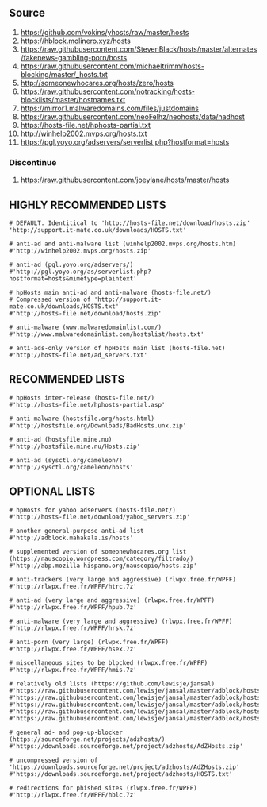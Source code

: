 ## Source
1. https://github.com/vokins/yhosts/raw/master/hosts
2. https://hblock.molinero.xyz/hosts
3. https://raw.githubusercontent.com/StevenBlack/hosts/master/alternates/fakenews-gambling-porn/hosts
6. https://raw.githubusercontent.com/michaeltrimm/hosts-blocking/master/_hosts.txt
8. http://someonewhocares.org/hosts/zero/hosts
9. https://raw.githubusercontent.com/notracking/hosts-blocklists/master/hostnames.txt
10. https://mirror1.malwaredomains.com/files/justdomains 
11. https://raw.githubusercontent.com/neoFelhz/neohosts/data/nadhost
12. https://hosts-file.net/hphosts-partial.txt
13. http://winhelp2002.mvps.org/hosts.txt
14. https://pgl.yoyo.org/adservers/serverlist.php?hostformat=hosts

### Discontinue
1. https://raw.githubusercontent.com/joeylane/hosts/master/hosts

## HIGHLY RECOMMENDED LISTS

    # DEFAULT. Identitical to 'http://hosts-file.net/download/hosts.zip'
    'http://support.it-mate.co.uk/downloads/HOSTS.txt'

    # anti-ad and anti-malware list (winhelp2002.mvps.org/hosts.htm)
    #'http://winhelp2002.mvps.org/hosts.zip'

    # anti-ad (pgl.yoyo.org/adservers/)
    #'http://pgl.yoyo.org/as/serverlist.php?hostformat=hosts&mimetype=plaintext'

    # hpHosts main anti-ad and anti-malware (hosts-file.net/)
    # Compressed version of 'http://support.it-mate.co.uk/downloads/HOSTS.txt'
    #'http://hosts-file.net/download/hosts.zip'

    # anti-malware (www.malwaredomainlist.com/)
    #'http://www.malwaredomainlist.com/hostslist/hosts.txt'

    # anti-ads-only version of hpHosts main list (hosts-file.net)
    #'http://hosts-file.net/ad_servers.txt'

## RECOMMENDED LISTS
    # hpHosts inter-release (hosts-file.net/)
    #'http://hosts-file.net/hphosts-partial.asp'

    # anti-malware (hostsfile.org/hosts.html)
    #'http://hostsfile.org/Downloads/BadHosts.unx.zip'

    # anti-ad (hostsfile.mine.nu)
    #'http://hostsfile.mine.nu/Hosts.zip'

    # anti-ad (sysctl.org/cameleon/)
    #'http://sysctl.org/cameleon/hosts'

## OPTIONAL LISTS
    # hpHosts for yahoo adservers (hosts-file.net/)
    #'http://hosts-file.net/download/yahoo_servers.zip'

    # another general-purpose anti-ad list
    #'http://adblock.mahakala.is/hosts'

    # supplemented version of someonewhocares.org list (https://nauscopio.wordpress.com/category/filtrado/)
    #'http://abp.mozilla-hispano.org/nauscopio/hosts.zip'

    # anti-trackers (very large and aggressive) (rlwpx.free.fr/WPFF)
    #'http://rlwpx.free.fr/WPFF/htrc.7z'

    # anti-ad (very large and aggressive) (rlwpx.free.fr/WPFF)
    #'http://rlwpx.free.fr/WPFF/hpub.7z'

    # anti-malware (very large and aggressive) (rlwpx.free.fr/WPFF)
    #'http://rlwpx.free.fr/WPFF/hrsk.7z'

    # anti-porn (very large) (rlwpx.free.fr/WPFF)
    #'http://rlwpx.free.fr/WPFF/hsex.7z'

    # miscellaneous sites to be blocked (rlwpx.free.fr/WPFF)
    #'http://rlwpx.free.fr/WPFF/hmis.7z'

    # relatively old lists (https://github.com/lewisje/jansal)
    #'https://raw.githubusercontent.com/lewisje/jansal/master/adblock/hostsbig'
    #'https://raw.githubusercontent.com/lewisje/jansal/master/adblock/hostsbk'
    #'https://raw.githubusercontent.com/lewisje/jansal/master/adblock/hostsbkp'
    #'https://raw.githubusercontent.com/lewisje/jansal/master/adblock/hostsrt'
    #'https://raw.githubusercontent.com/lewisje/jansal/master/adblock/hostsu'

    # general ad- and pop-up-blocker (https://sourceforge.net/projects/adzhosts/)
    #'https://downloads.sourceforge.net/project/adzhosts/AdZHosts.zip'

    # uncompressed version of 'https://downloads.sourceforge.net/project/adzhosts/AdZHosts.zip'
    #'https://downloads.sourceforge.net/project/adzhosts/HOSTS.txt'

    # redirections for phished sites (rlwpx.free.fr/WPFF)
    #'http://rlwpx.free.fr/WPFF/hblc.7z'